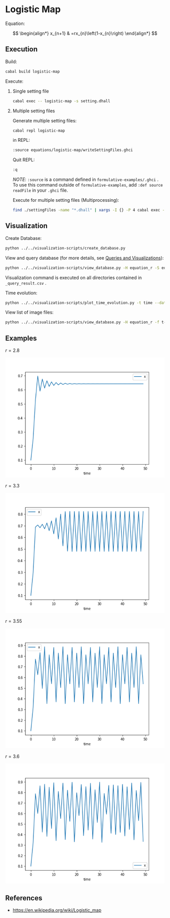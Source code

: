 # Logistic Map

Equation:

$$
\begin{align*}
x_{n+1} & =rx_{n}\left(1-x_{n}\right)
\end{align*}
$$

## Execution

Build:

```sh
cabal build logistic-map
```

Execute:

1. Single setting file

   ```sh
   cabal exec -- logistic-map -s setting.dhall
   ```

1. Multiple setting files

   Generate multiple setting files:

   ```sh
   cabal repl logistic-map
   ```

   in REPL:

   ```sh
   :source equations/logistic-map/writeSettingFiles.ghci
   ```

   Quit REPL:

   ```sh
   :q
   ```

   _NOTE_: `:source` is a command defined in `formulative-examples/.ghci` . To use this command outside of `formulative-examples`, add `:def source readFile` in your `.ghci` file.

   Execute for multiple setting files (Multiprocessing):

   ```sh
   find ./settingFiles -name "*.dhall" | xargs -I {} -P 4 cabal exec -- logistic-map -s {}
   ```

## Visualization

Create Database:

```sh
python ../../visualization-scripts/create_database.py
```

View and query database (for more details, see [Queries and Visualizations](../../visualization-scripts/README.md)):

```sh
python ../../visualization-scripts/view_database.py -H equation_r -S equation_r
```

Visualization command is executed on all directories contained in `_query_result.csv` .

Time evolution:

```sh
python ../../visualization-scripts/plot_time_evolution.py -t time --data x -o t-x.png
```

View list of image files:

```sh
python ../../visualization-scripts/view_database.py -H equation_r -f t-x.png
```

## Examples

$r = 2.8$

![](media/t-x_r_2.8.png)

$r = 3.3$

![](media/t-x_r_3.3.png)

$r = 3.55$

![](media/t-x_r_3.55.png)

$r = 3.6$

![](media/t-x_r_3.6.png)

## References

- https://en.wikipedia.org/wiki/Logistic_map
